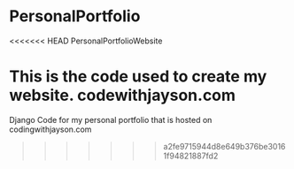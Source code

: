 # PersonalPortfolio
<<<<<<< HEAD
PersonalPortfolioWebsite


This is the code used to create my website. 
codewithjayson.com
=======
Django Code for my personal portfolio that is hosted on codingwithjayson.com
>>>>>>> a2fe9715944d8e649b376be30161f94821887fd2
